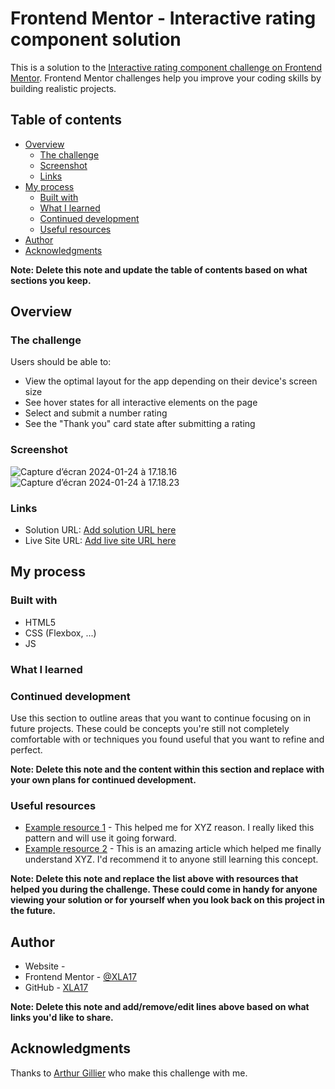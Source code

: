 # Frontend Mentor - Interactive rating component solution

This is a solution to the [Interactive rating component challenge on Frontend Mentor](https://www.frontendmentor.io/challenges/interactive-rating-component-koxpeBUmI). Frontend Mentor challenges help you improve your coding skills by building realistic projects. 

## Table of contents

- [Overview](#overview)
  - [The challenge](#the-challenge)
  - [Screenshot](#screenshot)
  - [Links](#links)
- [My process](#my-process)
  - [Built with](#built-with)
  - [What I learned](#what-i-learned)
  - [Continued development](#continued-development)
  - [Useful resources](#useful-resources)
- [Author](#author)
- [Acknowledgments](#acknowledgments)

**Note: Delete this note and update the table of contents based on what sections you keep.**

## Overview

### The challenge

Users should be able to:

- View the optimal layout for the app depending on their device's screen size
- See hover states for all interactive elements on the page
- Select and submit a number rating
- See the "Thank you" card state after submitting a rating

### Screenshot

![Capture d’écran 2024-01-24 à 17.18.16](assets/Capture%20d%E2%80%99e%CC%81cran%202024-01-24%20a%CC%80%2017.18.16.png)
![Capture d’écran 2024-01-24 à 17.18.23](assets/Capture%20d%E2%80%99e%CC%81cran%202024-01-24%20a%CC%80%2017.18.23.png)

### Links

- Solution URL: [Add solution URL here](https://your-solution-url.com)
- Live Site URL: [Add live site URL here](https://your-live-site-url.com)

## My process

### Built with

- HTML5
- CSS (Flexbox, ...)
- JS

### What I learned

### Continued development

Use this section to outline areas that you want to continue focusing on in future projects. These could be concepts you're still not completely comfortable with or techniques you found useful that you want to refine and perfect.

**Note: Delete this note and the content within this section and replace with your own plans for continued development.**

### Useful resources

- [Example resource 1](https://www.example.com) - This helped me for XYZ reason. I really liked this pattern and will use it going forward.
- [Example resource 2](https://www.example.com) - This is an amazing article which helped me finally understand XYZ. I'd recommend it to anyone still learning this concept.

**Note: Delete this note and replace the list above with resources that helped you during the challenge. These could come in handy for anyone viewing your solution or for yourself when you look back on this project in the future.**

## Author

- Website - [](https://www.your-site.com)
- Frontend Mentor - [@XLA17](https://www.frontendmentor.io/profile/XLA17)
- GitHub - [XLA17](https://github.com/XLA17)

**Note: Delete this note and add/remove/edit lines above based on what links you'd like to share.**

## Acknowledgments

Thanks to [Arthur Gillier](https://) who make this challenge with me.
